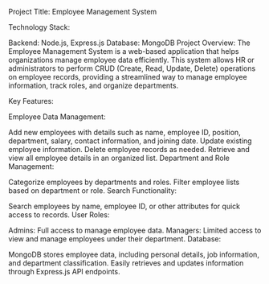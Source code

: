 Project Title: Employee Management System

Technology Stack:

Backend: Node.js, Express.js
Database: MongoDB
Project Overview:
The Employee Management System is a web-based application that helps organizations manage employee data efficiently. This system allows HR or administrators to perform CRUD (Create, Read, Update, Delete) operations on employee records, providing a streamlined way to manage employee information, track roles, and organize departments.

Key Features:

Employee Data Management:

Add new employees with details such as name, employee ID, position, department, salary, contact information, and joining date.
Update existing employee information.
Delete employee records as needed.
Retrieve and view all employee details in an organized list.
Department and Role Management:

Categorize employees by departments and roles.
Filter employee lists based on department or role.
Search Functionality:

Search employees by name, employee ID, or other attributes for quick access to records.
User Roles:

Admins: Full access to manage employee data.
Managers: Limited access to view and manage employees under their department.
Database:

MongoDB stores employee data, including personal details, job information, and department classification.
Easily retrieves and updates information through Express.js API endpoints.
